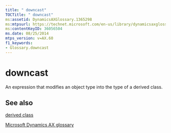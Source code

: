 ```yaml
---
title: " downcast"
TOCTitle: " downcast"
ms:assetid: DynamicsAXGlossary.1365298
ms:mtpsurl: https://technet.microsoft.com/en-us/library/dynamicsaxglossary.1365298(v=AX.60)
ms:contentKeyID: 36056504
ms.date: 08/25/2014
mtps_version: v=AX.60
f1_keywords:
- Glossary.downcast
---
```


# downcast

An expression that modifies an object type into the type of a derived class.

## See also

[derived class](derived-class.md)

[Microsoft Dynamics AX glossary](glossary/microsoft-dynamics-ax-glossary.md)

  


